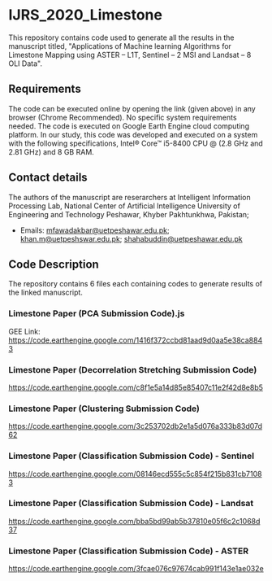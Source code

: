 # IJRS_2020_Limestone
This repository contains code used to generate all the results in the manuscript titled, "Applications of Machine learning Algorithms for Limestone Mapping using ASTER – L1T, Sentinel – 2 MSI and Landsat – 8 OLI Data".

## Requirements
The code can be executed online by opening the link (given above) in any browser (Chrome Recommended). No specific system requirements needed. The code is executed on Google Earth Engine cloud computing platform. In our study, this code was developed and executed on a system with the following specifications, Intel® Core™ i5-8400 CPU @ (2.8 GHz and 2.81 GHz) and 8 GB RAM.

## Contact details
The authors of the manuscript are reserarchers at Intelligent Information Processing Lab, National Center of Artificial Intelligence University of Engineering and Technology Peshawar, Khyber Pakhtunkhwa, Pakistan;
* Emails:  mfawadakbar@uetpeshawar.edu.pk; khan.m@uetpeshswar.edu.pk; shahabuddin@uetpeshawar.edu.pk

## Code Description
The repository contains 6 files each containing codes to generate results of the linked manuscript. 

### Limestone Paper (PCA Submission Code).js

GEE Link: https://code.earthengine.google.com/1416f372ccbd81aad9d0aa5e38ca8843

### Limestone Paper (Decorrelation Stretching Submission Code)

https://code.earthengine.google.com/c8f1e5a14d85e85407c11e2f42d8e8b5

### Limestone Paper (Clustering Submission Code)

https://code.earthengine.google.com/3c253702db2e1a5d076a333b83d07d62

### Limestone Paper (Classification Submission Code) - Sentinel

https://code.earthengine.google.com/08146ecd555c5c854f215b831cb71083

### Limestone Paper (Classification Submission Code) - Landsat

https://code.earthengine.google.com/bba5bd99ab5b37810e05f6c2c1068d37

### Limestone Paper (Classification Submission Code) - ASTER

https://code.earthengine.google.com/3fcae076c97674cab991f143e1ae032e

